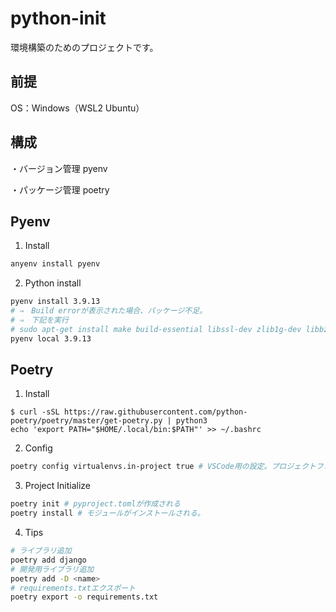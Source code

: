 # python-init

環境構築のためのプロジェクトです。

## 前提

OS：Windows（WSL2 Ubuntu）

## 構成

・バージョン管理
pyenv

・パッケージ管理
poetry

## Pyenv

1. Install

```sh
anyenv install pyenv
```

2. Python install

```sh
pyenv install 3.9.13
# ⇒　Build errorが表示された場合、パッケージ不足。
# ⇒　下記を実行
# sudo apt-get install make build-essential libssl-dev zlib1g-dev libbz2-dev libreadline-dev libsqlite3-dev wget curl llvm libncursesw5-dev xz-utils tk-dev libxml2-dev libxmlsec1-dev libffi-dev liblzma-dev
pyenv local 3.9.13
```

## Poetry

1. Install

```
$ curl -sSL https://raw.githubusercontent.com/python-poetry/poetry/master/get-poetry.py | python3
echo 'export PATH="$HOME/.local/bin:$PATH"' >> ~/.bashrc
```

2. Config

```sh
poetry config virtualenvs.in-project true # VSCode用の設定。プロジェクトフォルダをVSCodeが認識できるようになる。
```

3. Project Initialize

```sh
poetry init # pyproject.tomlが作成される
poetry install # モジュールがインストールされる。
```

4. Tips

```sh
# ライブラリ追加
poetry add django
# 開発用ライブラリ追加
poetry add -D <name>
# requirements.txtエクスポート
poetry export -o requirements.txt
```
